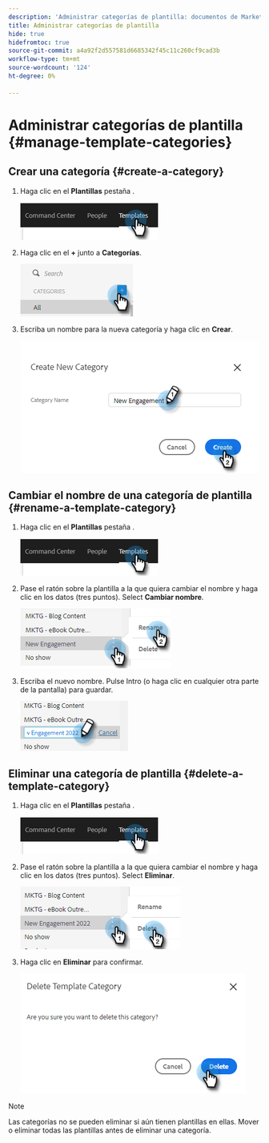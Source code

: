 ```yaml
---
description: 'Administrar categorías de plantilla: documentos de Marketo: documentación del producto'
title: Administrar categorías de plantilla
hide: true
hidefromtoc: true
source-git-commit: a4a92f2d557581d6685342f45c11c260cf9cad3b
workflow-type: tm+mt
source-wordcount: '124'
ht-degree: 0%

---
```


# Administrar categorías de plantilla {#manage-template-categories}

## Crear una categoría {#create-a-category}

1. Haga clic en el **Plantillas** pestaña .

   ![](assets/manage-template-categories-1.png)

1. Haga clic en el **+** junto a **Categorías**.

   ![](assets/manage-template-categories-2.png)

1. Escriba un nombre para la nueva categoría y haga clic en **Crear**.

   ![](assets/manage-template-categories-3.png)

## Cambiar el nombre de una categoría de plantilla {#rename-a-template-category}

1. Haga clic en el **Plantillas** pestaña .

   ![](assets/manage-template-categories-4.png)

1. Pase el ratón sobre la plantilla a la que quiera cambiar el nombre y haga clic en los datos (tres puntos). Select **Cambiar nombre**.

   ![](assets/manage-template-categories-5.png)

1. Escriba el nuevo nombre. Pulse Intro (o haga clic en cualquier otra parte de la pantalla) para guardar.

   ![](assets/manage-template-categories-6.png)

## Eliminar una categoría de plantilla {#delete-a-template-category}

1. Haga clic en el **Plantillas** pestaña .

   ![](assets/manage-template-categories-7.png)

1. Pase el ratón sobre la plantilla a la que quiera cambiar el nombre y haga clic en los datos (tres puntos). Select **Eliminar**.

   ![](assets/manage-template-categories-8.png)

1. Haga clic en **Eliminar** para confirmar.

   ![](assets/manage-template-categories-9.png)

>[!NOTE]
>
>Las categorías no se pueden eliminar si aún tienen plantillas en ellas. Mover o eliminar todas las plantillas antes de eliminar una categoría.
